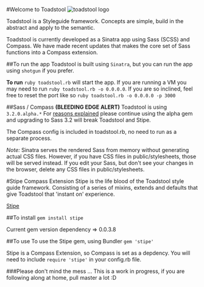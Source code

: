 #Welcome to Toadstool
![toadstool logo](/Anotheruiguy/toadstool/raw/master/public/images/toadstool-logo.png "toadstool - put that in your styleguide")

Toadstool is a Styleguide framework. Concepts are simple, build in the abstract and apply to the semantic. 

Toadstool is currently developed as a Sinatra app using Sass (SCSS) and Compass. We have made recent updates that makes the core set of Sass functions into a Compass extension. 

##To run the app
Toadstool is built using ``Sinatra``, but you can run the app using ``shotgun`` if you prefer.

**To run** ``ruby toadstool.rb`` will start the app. If you are running a VM you may need to run ``ruby toadstool.rb -o 0.0.0.0``.  If you are so inclined, feel free to reset the port like so ``ruby toadstool.rb -o 0.0.0.0 -p 3000``

##Sass / Compass
**(BLEEDING EDGE ALERT)** Toadstool is using ``3.2.0.alpha.*``
For [reasons explained](/Anotheruiguy/toadstool/blob/master/doc-src/exploited-bug.md) please continue using the alpha gem and upgrading to Sass 3.2 will break Toadstool and Stipe. 

The Compass config is included in toadstool.rb, no need to run as a separate process. 

*Note:* Sinatra serves the rendered Sass from memory without generating actual CSS files. However, if you have CSS files in public/stylesheets, those will be served instead. If you edit your Sass, but don't see your changes in the browser, delete any CSS files in public/stylesheets. 

#Stipe Compass Extension
Stipe is the life blood of the Toadstool style guide framework. Consisting of a series of mixins, extends and defaults that give Toadstool that 'instant on' experience. 

[Stipe](https://rubygems.org/gems/stipe)

##To install
`gem install stipe`

Current gem version dependency => 0.0.3.8

##To use 
To use the Stipe gem, using Bundler `gem 'stipe'`

Stipe is a Compass Extension, so Compass is set as a depdency. You will need to include `require 'stipe'` in your config.rb file.


###Please don't mind the mess ...
This is a work in progress, if you are following along at home, pull master a lot :D